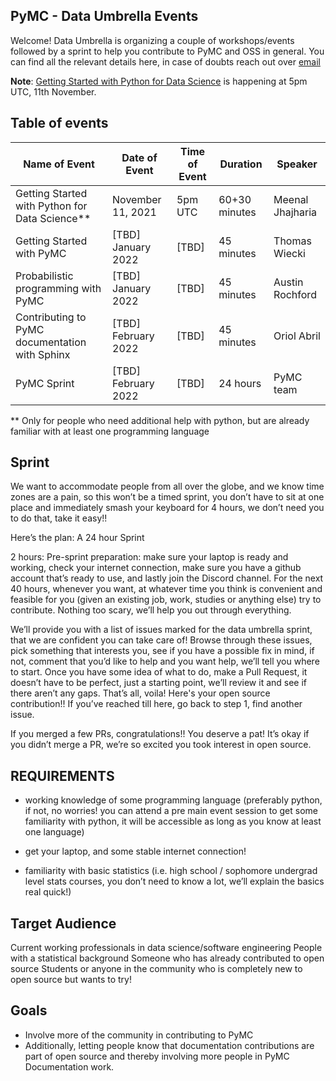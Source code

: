 PyMC - Data Umbrella Events
---------------------------

Welcome! Data Umbrella is organizing a couple of workshops/events followed by a sprint to help you contribute to PyMC and OSS in general. You can find all the relevant details here, in case of doubts reach out over [email](mailto:meenal@mjhajharia.com)

**Note**: [Getting Started with Python for Data Science](getting-started-with-python-for-data-science.md) is happening at 5pm UTC, 11th November.


Table of events
--------------
| Name of Event                                  | Date of Event       | Time of Event | Duration      | Speaker          |
|------------------------------------------------|---------------------|---------------|---------------|------------------|
| Getting Started with Python for Data Science**  | November 11, 2021   |  5pm UTC      | 60+30 minutes | Meenal Jhajharia |
| Getting Started with PyMC                      | [TBD] January 2022  | [TBD]         | 45 minutes    | Thomas Wiecki    |
| Probabilistic programming with PyMC            | [TBD] January 2022  | [TBD]         | 45 minutes    | Austin Rochford  |
| Contributing to PyMC documentation with Sphinx | [TBD] February 2022 | [TBD]         | 45 minutes    | Oriol Abril      |
| PyMC Sprint                                    | [TBD] February 2022 | [TBD]         | 24 hours      | PyMC team        |

 ** Only for people who need additional help with python, but are already familiar with at least one programming language


Sprint
------

We want to accommodate people from all over the globe, and we know time zones are a pain, so this won’t be a timed sprint, you don’t have to sit at one place and immediately smash your keyboard for 4 hours, we don’t need you to do that, take it easy!!

Here’s the plan: A 24 hour Sprint

2 hours: Pre-sprint preparation: make sure your laptop is ready and working, check your internet connection, make sure you have a github account that’s ready to use, and lastly join the Discord channel. For the next 40 hours, whenever you want, at whatever time you think is convenient and feasible for you (given an existing job, work, studies or anything else)  try to contribute. Nothing too scary, we’ll help you out through everything.

We’ll provide you with a list of issues marked for the data umbrella sprint, that we are confident you can take care of!
Browse through these issues, pick something that interests you, see if you have a possible fix in mind, if not, comment that you’d like to help and you want help, we’ll tell you where to start.
Once you have some idea of what to do, make a Pull Request, it doesn’t have to be perfect, just a starting point, we’ll review it and see if there aren’t any gaps. That’s all, voila! Here's your open source contribution!!
If you’ve reached till here, go back to step 1, find another issue.

If you merged a few PRs, congratulations!! You deserve a pat!
It’s okay if you didn’t merge a PR, we’re so excited you took interest in open source. 


REQUIREMENTS
------------

- working knowledge of some programming language (preferably python, if not, no worries! you can attend a pre main event session to get some familiarity with python, it will be accessible as long as you know at least one language)

- get your laptop, and some stable internet connection!

- familiarity with basic statistics (i.e. high school / sophomore undergrad level stats courses, you don’t need to know a lot, we’ll explain the basics real quick!)

Target Audience
---------------

Current working professionals in data science/software engineering
People with a statistical background
Someone who has already contributed to open source
Students or anyone in the community who is completely new to open source but wants to try!

Goals
-----

- Involve more of the community in contributing to PyMC
- Additionally, letting people know that documentation contributions are part of open source and thereby involving more people in PyMC Documentation work.
